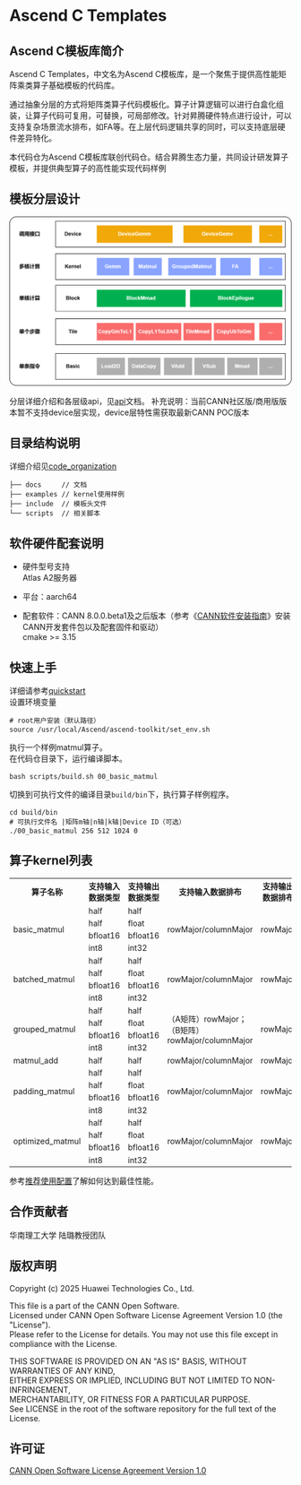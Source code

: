 # Ascend C Templates
## Ascend C模板库简介
Ascend C Templates，中文名为Ascend C模板库，是一个聚焦于提供高性能矩阵乘类算子基础模板的代码库。  

通过抽象分层的方式将矩阵类算子代码模板化。算子计算逻辑可以进行白盒化组装，让算子代码可复用，可替换，可局部修改。针对昇腾硬件特点进行设计，可以支持复杂场景流水排布，如FA等。在上层代码逻辑共享的同时，可以支持底层硬件差异特化。 

本代码仓为Ascend C模板库联创代码仓。结合昇腾生态力量，共同设计研发算子模板，并提供典型算子的高性能实现代码样例

## 模板分层设计

![image](docs/images/api_level.png) 

分层详细介绍和各层级api，见[api](docs/api.md)文档。
补充说明：当前CANN社区版/商用版版本暂不支持device层实现，device层特性需获取最新CANN POC版本

## 目录结构说明
详细介绍见[code_organization](docs/code_organization.md)
``` 
├── docs     // 文档
├── examples // kernel使用样例
├── include  // 模板头文件
└── scripts  // 相关脚本
```
## 软件硬件配套说明
- 硬件型号支持  
Atlas A2服务器

- 平台：aarch64
- 配套软件：CANN 8.0.0.beta1及之后版本（参考《[CANN软件安装指南](https://www.hiascend.com/document/detail/zh/CANNCommunityEdition/800alpha002/softwareinst/instg/instg_0001.html?Mode=PmIns&OS=Ubuntu&Software=cannToolKit)》安装CANN开发套件包以及配套固件和驱动）  
cmake >= 3.15
## 快速上手
详细请参考[quickstart](docs/quickstart.md)  
设置环境变量  
```
# root用户安装（默认路径）
source /usr/local/Ascend/ascend-toolkit/set_env.sh
```
执行一个样例matmul算子。  
在代码仓目录下，运行编译脚本。
```
bash scripts/build.sh 00_basic_matmul
```
切换到可执行文件的编译目录`build/bin`下，执行算子样例程序。
```
cd build/bin
# 可执行文件名 |矩阵m轴|n轴|k轴|Device ID（可选）
./00_basic_matmul 256 512 1024 0
```
## 算子kernel列表
<table>
    <tr>
        <th>算子名称</th>
        <th>支持输入数据类型</th>
        <th>支持输出数据类型</th>
        <th>支持输入数据排布</th>
        <th>支持输出数据排布</th>
    </tr>
    <tr>
        <td rowspan="4">basic_matmul</td>
        <td>half</td>
        <td>half</td>
        <td rowspan="4">rowMajor/columnMajor</td>
        <td rowspan="4">rowMajor</td>
    </tr>
    <tr>
        <td>half</td>
        <td>float</td>
    </tr>
    <tr>
        <td>bfloat16</td>
        <td>bfloat16</td>
    </tr>
    <tr>
        <td>int8</td>
        <td>int32</td>
    </tr>
    <tr>
        <td rowspan="4">batched_matmul</td>
        <td>half</td>
        <td>half</td>
        <td rowspan="4">rowMajor/columnMajor</td>
        <td rowspan="4">rowMajor</td>
    </tr>
    <tr>
        <td>half</td>
        <td>float</td>
    </tr>
    <tr>
        <td>bfloat16</td>
        <td>bfloat16</td>
    </tr>
    <tr>
        <td>int8</td>
        <td>int32</td>
    </tr>
    <tr>
        <td rowspan="4">grouped_matmul</td>
        <td>half</td>
        <td>half</td>
        <td rowspan="4">（A矩阵）rowMajor；（B矩阵）rowMajor/columnMajor</td>
        <td rowspan="4">rowMajor</td>
    </tr>
    <tr>
        <td>half</td>
        <td>float</td>
    </tr>
    <tr>
        <td>bfloat16</td>
        <td>bfloat16</td>
    </tr>
    <tr>
        <td>int8</td>
        <td>int32</td>
    </tr>
    <tr>
        <td>matmul_add</td>
        <td>half</td>
        <td>half</td>
        <td>rowMajor/columnMajor</td>
        <td>rowMajor</td>
    </tr>
    <tr>
        <td rowspan="4">padding_matmul</td>
        <td>half</td>
        <td>half</td>
        <td rowspan="4">rowMajor/columnMajor</td>
        <td rowspan="4">rowMajor</td>
    </tr>
    <tr>
        <td>half</td>
        <td>float</td>
    </tr>
    <tr>
        <td>bfloat16</td>
        <td>bfloat16</td>
    </tr>
    <tr>
        <td>int8</td>
        <td>int32</td>
    </tr>
    <tr>
        <td rowspan="4">optimized_matmul</td>
        <td>half</td>
        <td>half</td>
        <td rowspan="4">rowMajor/columnMajor</td>
        <td rowspan="4">rowMajor</td>
    </tr>
    <tr>
        <td>half</td>
        <td>float</td>
    </tr>
    <tr>
        <td>bfloat16</td>
        <td>bfloat16</td>
    </tr>
    <tr>
        <td>int8</td>
        <td>int32</td>
    </tr>
</table>

参考[推荐使用配置](docs/recommended_configuration.md)了解如何达到最佳性能。

## 合作贡献者
华南理工大学 陆璐教授团队

## 版权声明
Copyright (c) 2025 Huawei Technologies Co., Ltd. 

This file is a part of the CANN Open Software.  
Licensed under CANN Open Software License Agreement Version 1.0 (the "License").  
Please refer to the License for details. You may not use this file except in compliance with the License.  

THIS SOFTWARE IS PROVIDED ON AN "AS IS" BASIS, WITHOUT WARRANTIES OF ANY KIND,   
EITHER EXPRESS OR IMPLIED,
INCLUDING BUT NOT LIMITED TO NON-INFRINGEMENT,     
MERCHANTABILITY, OR FITNESS FOR A PARTICULAR   PURPOSE.  
See LICENSE in the root of the software repository for the full text of the License.

## 许可证
[CANN Open Software License Agreement Version 1.0](LICENSE)
